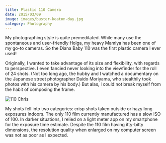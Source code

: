 ```yaml
---
title: Plastic 110 Camera
date: 2015/03/09
image: images/buster-keaton-day.jpg
category: Photography
---
```


My photographing style is quite premeditated. While many use the spontaneous and user-friendly Holga, my heavy Mamiya has been one of my go-to cameras. So the Diana Baby 110 was the first plastic camera I ever used!

Originally, I wanted to take advantage of its size and flexibility, with regards to perspective. I even fancied never looking into the viewfinder for the roll of 24 shots. (Not too long ago, the hubby and I watched a documentary on the Japanese street photographer Daido Moriyama, who stealthily took photos with his camera by his body.) But alas, I could not break myself from the habit of composing the frame.

![110 Chris](../images/chris.jpg)

My shots fell into two categories: crisp shots taken outside or hazy long exposures indoors. The only 110 film currently manufactured has a slow ISO of 100. In darker situations, I relied on a light meter app on my smartphone for the exposure time estimate. Despite the 110 film having itty-bitty dimensions, the resolution quality when enlarged on my computer screen was not as poor as I expected.
